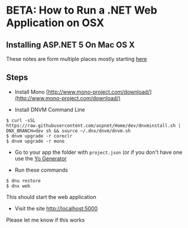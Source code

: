 # BETA: How to Run a .NET Web Application on OSX

## Installing ASP.NET 5 On Mac OS X
These notes are form multiple places mostly starting [here](https://docs.asp.net/en/latest/getting-started/installing-on-mac.html)

## Steps
* Install Mono [http://www.mono-project.com/download/](http://www.mono-project.com/download/)

* Install DNVM Command Line
```
$ curl -sSL https://raw.githubusercontent.com/aspnet/Home/dev/dnvminstall.sh | DNX_BRANCH=dev sh && source ~/.dnx/dnvm/dnvm.sh
$ dnvm upgrade -r coreclr
$ dnvm upgrade -r mono
```

* Go to your app the folder with ``project.json`` (or if you don't have one use the [Yo Generator](../using-yo-generator.md)

* Run these commands
```
$ dnu restore
$ dnx web
```
This should start the web application

* Visit the site [http://localhost:5000](http://localhost:5000)

Please let me know if this works 



